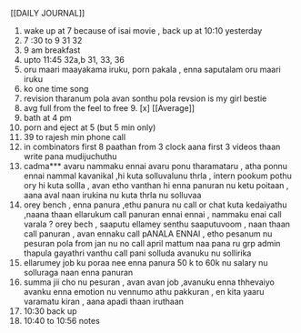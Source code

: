 [[DAILY JOURNAL]]
1. wake up at 7 because of isai movie , back up at  10:10 yesterday
2. 7 :30 to 9 31 32 
3. 9 am breakfast
4. upto 11:45   32a,b 31, 33,  36 
5. oru maari maayakama iruku, porn pakala , enna saputalam oru maari iruku
6. ko  one time song
7. revision  tharanum pola avan sonthu pola revsion is my girl bestie
8. avg full from the feel to free 
	9. [x] [[Average]]
9. bath at 4 pm 
10. porn and eject at 5 (but 5 min only)
11. 39 to rajesh min phone call
12. in combinators first 8 paathan from 3 clock aana  first 3 videos thaan write pana mudijuchuthu
13. cadma*** avaru nammaku ennai avaru ponu tharamataru , atha ponnu ennai nammal kavanikal ,hi kuta solluvalunu thrla , intern pookum pothu ory hi kuta sollla , avan etho vanthan hi enna panuran nu ketu poitaan , aana aval naan irukina nu kuta thrla nu solluvaa
14. orey bench , enna panura ,ethu panura nu call or chat kuta kedaiyathu ,naana thaan ellarukum call panuran ennai ennai , nammaku enai call varala ? orey bech , saaputu ellamey senthu saaputuvoom , naan thaan call panuran , avan ennaku call pANALA ENNAI , etho pesanum nu pesuran pola from jan nu no call april mattum naa pana ru grp admin thapula gayathri vanthu call pani solluda avanuku nu sollirika
15. ellarumey job ku poraa nee enna panura 50 k to 60k nu salary nu solluraga naan enna panuran 
16. summa jii cho nu pesuran , avan avan job ,avanuku enna thhevaiyo avanku enna emotion nu vennumo athu pakkuran , en kita yaaru varamatu kiran , aana apadi thaan iruthaan 
17. 10:30 back up 
18. 10:40 to 10:56 notes 